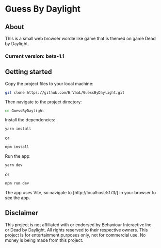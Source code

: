 # Guess By Daylight

## About
This is a small web browser wordle like game that is themed on game Dead by Daylight.

### Current version: beta-1.1

## Getting started

Copy the project files to your local machine:

```bash
git clone https://github.com/ErVaaL/GuessByDaylight.git
```

Then navigate to the project directory:

```bash
cd GuessByDaylight
```
Install the dependencies:

```bash
yarn install
```

or

```bash
npm install
```

Run the app:

```bash
yarn dev
```
or

```bash
npm run dev
```

The app uses Vite, so navigate to [http://localhost:5173/] in your browser to see the app.

## Disclaimer
This project is not affiliated with or endorsed by Behaviour Interactive Inc. or Dead by Daylight. All rights reserved to their respective owners.
This project is for entertainment purposes only, not for commercial use.
No money is being made from this project.


